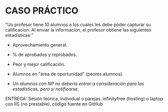 # CASO PRÁCTICO

"Un profesor tiene 10 alumnos a los cuales les debe poder capturar su calificacion.
Al enviar la informacion, el profesor obtiene las siguientes estadísticas:"

- Aprovechamiento general.
- % de aprobados y reprobados.
- Peor y mejor calificación.
- Alumnos en "área de oportunidad" (peores alumnos).

- *Un alumnos con NP no debería entrar a consideración
 para las estadísticas, pero si notificarse.*

ENTREGA: Sesión teórica, individual o parejas.
infinityfree (hosting) o laptop con IIS (no prestable).
código fuente en GitHub
